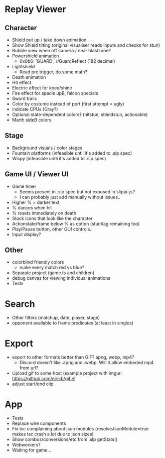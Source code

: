 # Replay Viewer

## Character

- Shield put up / take down animation
- Show Shield tilting (original visualiser reads inputs and checks for stun)
- Bubble view when off camera / near blastzone?
- Powershield animation
  - 0x0b6: 'GUARD', //GuardReflect (182 decimal)
- Lightshield
  - Read pre.trigger, do some math?
- Death animation
- Hit effect
- Electric effect for knee/shine
- Fire effect for spacie upB, falcon specials
- Sword trails
- Color by costume instead of port (first attempt = ugly)
- indicate CPUs (Gray?)
- Optional state-dependent colors? (hitstun, shieldstun, actionable)
- Marth sideB colors

## Stage

- Background visuals / color stages
- Fountain platforms (infeasible until it's added to .slp spec)
- Wispy (infeasible until it's added to .slp spec)

## Game UI / Viewer UI

- Game timer
  - Seems present in .slp spec but not exposed in slippi-js?
  - I can probably just add manually without issues..
- Higher % = darker text
- % dances when hit
- % resets immediately on death
- Stock icons that look like the character
- Actionstate/frame below % as option (stun/lag remaining too)
- Play/Pause button, other GUI controls..
- Input display?

## Other

- colorblind friendly colors
  - make every match red vs blue?
- Separate project (game.ts and children)
- debug canvas for viewing individual animations
- Tests

# Search

- Other filters (matchup, date, player, stage)
- opponent available to frame predicates (at least in singles)

# Export

- export to other formats better than GIF? apng, webp, mp4?
  - Discord doesn't like .apng and .webp. Will it allow embeded mp4 from url?
- Upload gif to some host (example project with imgur: https://github.com/eirikb/gifie)
- adjust start/end clip

# App

- Tests
- Replace wire components
- Fix tsc complaining about json modules (resolveJsonModule=true makes
  tsc crash a lot due to json sizes)
- Show combos/conversions/etc from .slp getStats()
- Webworkers?
- Waiting for game...
